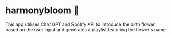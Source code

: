# harmonybloom 🌷
This app utilises Chat GPT and Spotify API to introduce the birth flower based on the user input and generates a playlist featuring the flower's name

